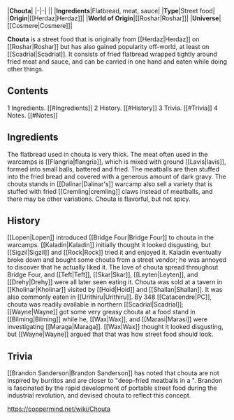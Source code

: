 |**Chouta**|
|-|-|
||
|**Ingredients**|Flatbread, meat, sauce|
|**Type**|Street food|
|**Origin**|[[Herdaz\|Herdaz]]|
|**World of Origin**|[[Roshar\|Roshar]]|
|**Universe**|[[Cosmere\|Cosmere]]|

**Chouta** is a street food that is originally from [[Herdaz\|Herdaz]] on [[Roshar\|Roshar]] but has also gained popularity off-world, at least on [[Scadrial\|Scadrial]]. It consists of fried flatbread wrapped tightly around fried meat and sauce, and can be carried in one hand and eaten while doing other things.

## Contents

1 Ingredients. [[#Ingredients]] 
2 History. [[#History]] 
3 Trivia. [[#Trivia]] 
4 Notes. [[#Notes]] 


## Ingredients
The flatbread used in chouta is very thick. The meat often used in the warcamps is [[Flangria\|flangria]], which is mixed with ground [[Lavis\|lavis]], formed into small balls, battered and fried. The meatballs are then stuffed into the fried bread and covered with a generous amount of dark gravy. The chouta stands in [[Dalinar\|Dalinar's]] warcamp also sell a variety that is stuffed with fried [[Cremling\|cremling]] claws instead of meatballs, and there may be other variations. Chouta is flavorful, but not spicy.

## History
[[Lopen\|Lopen]] introduced [[Bridge Four\|Bridge Four]] to chouta in the warcamps. [[Kaladin\|Kaladin]] initially thought it looked disgusting, but [[Sigzil\|Sigzil]] and [[Rock\|Rock]] tried it and enjoyed it. Kaladin eventually broke down and bought some chouta from a street vendor; he was annoyed to discover that he actually liked it. The love of chouta spread throughout Bridge Four, and [[Teft\|Teft]], [[Skar\|Skar]], [[Leyten\|Leyten]], and [[Drehy\|Drehy]] were all later seen eating it.
Chouta was sold at a tavern in [[Kholinar\|Kholinar]] visited by [[Hoid\|Hoid]] and [[Shallan\|Shallan]]. It was also commonly eaten in [[Urithiru\|Urithiru]].
By 348 [[Catacendre\|PC]], chouta was readily available in northern [[Scadrial\|Scadrial]]; [[Wayne\|Wayne]] got some very greasy chouta at a food stand in [[Bilming\|Bilming]] while he, [[Wax\|Wax]], and [[Marasi\|Marasi]] were investigating [[Maraga\|Maraga]]. [[Wax\|Wax]] thought it looked disgusting, but [[Wayne\|Wayne]] argued that that was how street food should look.

## Trivia
[[Brandon Sanderson\|Brandon Sanderson]] has noted that chouta are not inspired by burritos and are closer to "deep-fried meatballs in a ". Brandon is fascinated by the rapid development of portable street food during the industrial revolution, and devised chouta to reflect this concept.


https://coppermind.net/wiki/Chouta